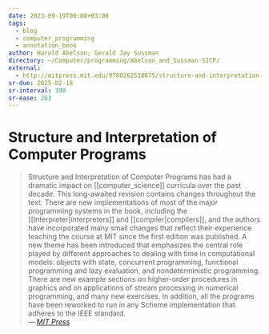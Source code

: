 ```yaml
---
date: 2023-09-19T00:00+03:00
tags:
  - blog
  - computer_programming
  - annotation_book
author: Harold Abelson; Gerald Jay Sussman
directory: ~/Computer/programming/Abelson_and_Sussman-SICP/
external:
  - http://mitpress.mit.edu/9780262510875/structure-and-interpretation-of-computer-programs/
sr-due: 2025-02-18
sr-interval: 390
sr-ease: 263
---
```


# Structure and Interpretation of Computer Programs

> Structure and Interpretation of Computer Programs has had a dramatic impact on
> [[computer_science]] curricula over the past decade. This long-awaited
> revision contains changes throughout the text. There are new implementations
> of most of the major programming systems in the book, including the
> [[Interpreter|interpreters]] and [[compiler|compilers]], and the authors have
> incorporated many small changes that reflect their experience teaching the
> course at MIT since the first edition was published. A new theme has been
> introduced that emphasizes the central role played by different approaches to
> dealing with time in computational models: objects with state, concurrent
> programming, functional programming and lazy evaluation, and nondeterministic
> programming. There are new example sections on higher-order procedures in
> graphics and on applications of stream processing in numerical programming,
> and many new exercises. In addition, all the programs have been reworked to
> run in any Scheme implementation that adheres to the IEEE standard.\
> — <cite>[MIT Press](http://mitpress.mit.edu/9780262510875/structure-and-interpretation-of-computer-programs/)</cite>
